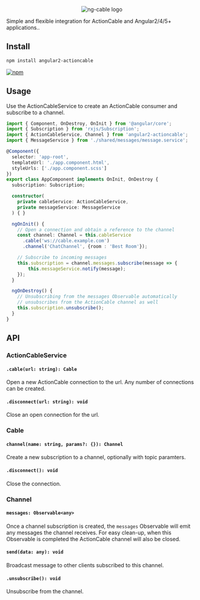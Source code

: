 <p align="center">
  <img src='http://i.imgur.com/hicMwNW.png' alt='ng-cable logo'/>
</p>

Simple and flexible integration for ActionCable and Angular2/4/5+ applications..

## Install

```bash
npm install angular2-actioncable
```
[![npm](https://img.shields.io/badge/npm-v1.1.4-blue.svg)](https://nodei.co/npm/angular2-actioncable/)

## Usage

Use the ActionCableService to create an ActionCable consumer and subscribe to a channel.

```typescript
import { Component, OnDestroy, OnInit } from '@angular/core';
import { Subscription } from 'rxjs/Subscription';
import { ActionCableService, Channel } from 'angular2-actioncable';
import { MessageService } from './shared/messages/message.service';

@Component({
  selector: 'app-root',
  templateUrl: './app.component.html',
  styleUrls: ['./app.component.scss']
})
export class AppComponent implements OnInit, OnDestroy {
  subscription: Subscription;

  constructor(
    private cableService: ActionCableService,
    private messageService: MessageService
  ) { }

  ngOnInit() {
    // Open a connection and obtain a reference to the channel
    const channel: Channel = this.cableService
      .cable('ws://cable.example.com')
      .channel('ChatChannel', {room : 'Best Room'});

    // Subscribe to incoming messages
    this.subscription = channel.messages.subscribe(message => {
        this.messageService.notify(message);
    });
  }

  ngOnDestroy() {
    // Unsubscribing from the messages Observable automatically
    // unsubscribes from the ActionCable channel as well
    this.subscription.unsubscribe();
  }
}
```

## API

### ActionCableService
#### ``.cable(url: string): Cable``
  Open a new ActionCable connection to the url. Any number of connections can be created.

#### ``.disconnect(url: string): void``
  Close an open connection for the url.
####

### Cable
#### ``channel(name: string, params?: {}): Channel``
  Create a new subscription to a channel, optionally with topic paramters.
####

#### ``.disconnect(): void``
  Close the connection.
####

### Channel
#### ``messages: Observable<any>``
  Once a channel subscription is created, the `messages` Observable will emit any messages the channel receives.
  For easy clean-up, when this Observable is completed the ActionCable channel will also be closed.
####

#### ``send(data: any): void``
  Broadcast message to other clients subscribed to this channel.
####

#### ``.unsubscribe(): void``
  Unsubscribe from the channel.
####

